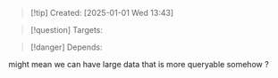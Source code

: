 
>[!tip] Created: [2025-01-01 Wed 13:43]

>[!question] Targets: 

>[!danger] Depends: 

might mean we can have large data that is more queryable somehow ?